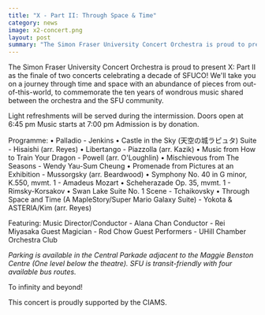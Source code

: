 ```yaml
---
title: "X - Part II: Through Space & Time"
category: news
image: x2-concert.png
layout: post
summary: "The Simon Fraser University Concert Orchestra is proud to present X: Part II as the finale of two concerts celebrating a decade of SFUCO! We'll take you on a journey through time and space with an abundance of pieces from out-of-this-world, to commemorate the ten years of wondrous music shared between the orchestra and the SFU community."
---
```


The Simon Fraser University Concert Orchestra is proud to present X: Part II as the finale of two concerts celebrating a decade of SFUCO! We'll take you on a journey through time and space with an abundance of pieces from out-of-this-world, to commemorate the ten years of wondrous music shared between the orchestra and the SFU community.

Light refreshments will be served during the intermission.
Doors open at 6:45 pm
Music starts at 7:00 pm
Admission is by donation.

Programme:
• Palladio - Jenkins
• Castle in the Sky (天空の城ラピュタ) Suite - Hisaishi (arr. Reyes)
• Libertango - Piazzolla (arr. Kazik)
• Music from How to Train Your Dragon - Powell (arr. O'Loughlin)
• Mischievous from The Seasons - Wendy Yau-Sum Cheung
• Promenade from Pictures at an Exhibition - Mussorgsky (arr. Beardwood)
• Symphony No. 40 in G minor, K.550, mvmt. 1 - Amadeus Mozart
• Scheherazade Op. 35, mvmt. 1 - Rimsky-Korsakov
• Swan Lake Suite No. 1 Scene - Tchaikovsky
• Through Space and Time (A MapleStory/Super Mario Galaxy Suite) - Yokota & ASTERIA/Kim (arr. Reyes)

Featuring:
Music Director/Conductor - Alana Chan
Conductor - Rei Miyasaka
Guest Magician - Rod Chow
Guest Performers - UHill Chamber Orchestra Club

*Parking is available in the Central Parkade adjacent to the Maggie Benston Centre (One level below the theatre). SFU is transit-friendly with four available bus routes.*

To infinity and beyond!

This concert is proudly supported by the CIAMS.
